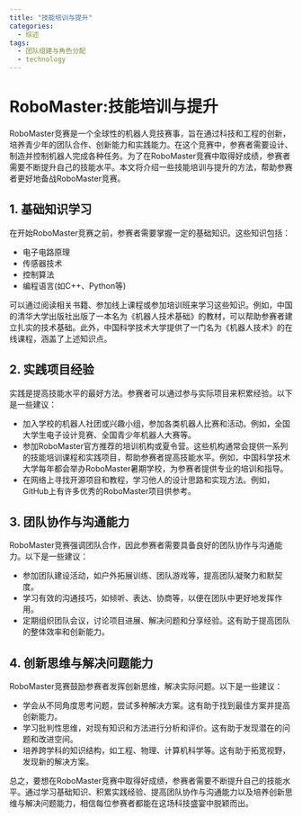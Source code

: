 ```yaml
---  
title: "技能培训与提升"  
categories:  
  - 综述  
tags: 
  - 团队组建与角色分配 
  - technology  
---  
```


# RoboMaster:技能培训与提升

RoboMaster竞赛是一个全球性的机器人竞技赛事，旨在通过科技和工程的创新，培养青少年的团队合作、创新能力和实践能力。在这个竞赛中，参赛者需要设计、制造并控制机器人完成各种任务。为了在RoboMaster竞赛中取得好成绩，参赛者需要不断提升自己的技能水平。本文将介绍一些技能培训与提升的方法，帮助参赛者更好地备战RoboMaster竞赛。

## 1. 基础知识学习

在开始RoboMaster竞赛之前，参赛者需要掌握一定的基础知识。这些知识包括：

- 电子电路原理
- 传感器技术
- 控制算法
- 编程语言(如C++、Python等)

可以通过阅读相关书籍、参加线上课程或参加培训班来学习这些知识。例如，中国的清华大学出版社出版了一本名为《机器人技术基础》的教材，可以帮助参赛者建立扎实的技术基础。此外，中国科学技术大学提供了一门名为《机器人技术》的在线课程，涵盖了上述知识点。

## 2. 实践项目经验

实践是提高技能水平的最好方法。参赛者可以通过参与实际项目来积累经验。以下是一些建议：

- 加入学校的机器人社团或兴趣小组，参加各类机器人比赛和活动。例如，全国大学生电子设计竞赛、全国青少年机器人大赛等。
- 参加RoboMaster官方推荐的培训机构或夏令营。这些机构通常会提供一系列的技能培训课程和实践项目，帮助参赛者提高技能水平。例如，中国科学技术大学每年都会举办RoboMaster暑期学校，为参赛者提供专业的培训和指导。
- 在网络上寻找开源项目和教程，学习他人的设计思路和实现方法。例如，GitHub上有许多优秀的RoboMaster项目供参考。

## 3. 团队协作与沟通能力

RoboMaster竞赛强调团队合作，因此参赛者需要具备良好的团队协作与沟通能力。以下是一些建议：

- 参加团队建设活动，如户外拓展训练、团队游戏等，提高团队凝聚力和默契度。
- 学习有效的沟通技巧，如倾听、表达、协商等，以便在团队中更好地发挥作用。
- 定期组织团队会议，讨论项目进展、解决问题和分享经验。这有助于提高团队的整体效率和创新能力。

## 4. 创新思维与解决问题能力

RoboMaster竞赛鼓励参赛者发挥创新思维，解决实际问题。以下是一些建议：

- 学会从不同角度思考问题，尝试多种解决方案。这有助于找到最佳方案并提高创新能力。
- 学习批判性思维，对现有知识和方法进行分析和评价。这有助于发现潜在的问题和改进空间。
- 培养跨学科的知识结构，如工程、物理、计算机科学等。这有助于拓宽视野，发现新的解决方案。

总之，要想在RoboMaster竞赛中取得好成绩，参赛者需要不断提升自己的技能水平。通过学习基础知识、积累实践经验、提高团队协作与沟通能力以及培养创新思维与解决问题能力，相信每位参赛者都能在这场科技盛宴中脱颖而出。 
